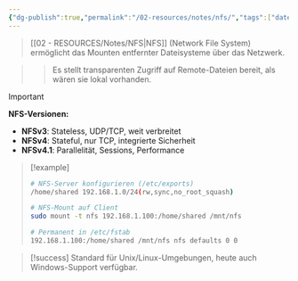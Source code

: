 ```yaml
---
{"dg-publish":true,"permalink":"/02-resources/notes/nfs/","tags":["dateisystem/netzwerk","unix/linux-protokolle"],"noteIcon":"","updated":"2025-09-16T16:45:38.018+02:00"}
---
```



>[[02 - RESOURCES/Notes/NFS\|NFS]] (Network File System) ermöglicht das Mounten entfernter Dateisysteme über das Netzwerk.

>>Es stellt transparenten Zugriff auf Remote-Dateien bereit, als wären sie lokal vorhanden.

>[!important] 
>**NFS-Versionen:**
>- **NFSv3**: Stateless, UDP/TCP, weit verbreitet
>- **NFSv4**: Stateful, nur TCP, integrierte Sicherheit
>- **NFSv4.1**: Parallelität, Sessions, Performance

>[!example] 
>```bash
># NFS-Server konfigurieren (/etc/exports)
>/home/shared 192.168.1.0/24(rw,sync,no_root_squash)
>
># NFS-Mount auf Client
>sudo mount -t nfs 192.168.1.100:/home/shared /mnt/nfs
>
># Permanent in /etc/fstab
>192.168.1.100:/home/shared /mnt/nfs nfs defaults 0 0
>```

>[!success] 
>Standard für Unix/Linux-Umgebungen, heute auch Windows-Support verfügbar.